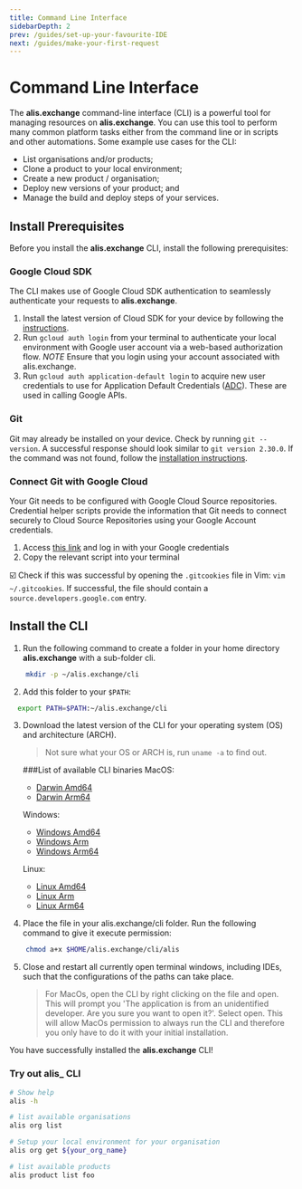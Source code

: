 ```yaml
---
title: Command Line Interface
sidebarDepth: 2
prev: /guides/set-up-your-favourite-IDE
next: /guides/make-your-first-request
---
```


# Command Line Interface

The **alis.exchange** command-line interface (CLI) is a powerful tool for managing resources on **alis.exchange**.  You can use this tool to perform many common platform tasks either from the command line or in scripts and other automations. Some example use cases for the CLI:

- List organisations and/or products;
- Clone a product to your local environment;
- Create a new product / organisation;
- Deploy new versions of your product; and
- Manage the build and deploy steps of your services.

## Install Prerequisites

Before you install the **alis.exchange** CLI, install the following prerequisites:

### Google Cloud SDK

The CLI makes use of Google Cloud SDK authentication to seamlessly authenticate your requests to **alis.exchange**.  

1. Install the latest version of Cloud SDK for your device by following the [instructions](https://cloud.google.com/sdk/docs/install).
2. Run `gcloud auth login` from your terminal to authenticate your local environment with Google user account via a web-based authorization flow.
    *NOTE* Ensure that you login using your account associated with alis.exchange.
3. Run `gcloud auth application-default login` to acquire new user credentials to use for Application Default Credentials ([ADC](https://developers.google.com/identity/protocols/application-default-credentials)). These are used in calling Google APIs.

           
### Git

Git may already be installed on your device. Check by running `git --version`. A successful response should look similar to `git version 2.30.0`. If the command was not found, follow the [installation instructions](https://www.atlassian.com/git/tutorials/install-git).

### Connect Git with Google Cloud

Your Git needs to be configured with Google Cloud Source repositories. Credential helper scripts provide the information that Git needs to connect securely to Cloud Source Repositories using your Google Account credentials.

1. Access [this link](https://source.developers.google.com/auth/start?scopes=https://www.googleapis.com/auth/cloud-platform&state=) and log in with your Google credentials
2. Copy the relevant script into your terminal

☑️ Check if this was successful by opening the `.gitcookies` file in Vim: `vim ~/.gitcookies`. If successful, the file should contain a `source.developers.google.com` entry.

## Install the CLI

1. Run the following command to create a folder in your home directory **alis.exchange** with a sub-folder cli.

```bash
    mkdir -p ~/alis.exchange/cli
```

2. Add this folder to your `$PATH`:

```bash
  export PATH=$PATH:~/alis.exchange/cli
```

3. Download the latest version of the CLI for your operating system (OS) and architecture (ARCH). 
    
    > Not sure what your OS or ARCH is, run `uname -a` to find out.
    
    ###List of available CLI binaries
   MacOS:
    - [Darwin Amd64](https://files.cli.alis.services/darwin/amd64/latest/alis)
    - [Darwin Arm64](https://files.cli.alis.services/darwin/arm64/latest/alis)
    
   Windows:
    - [Windows Amd64](https://files.cli.alis.services/windows/amd64/latest/alis)
    - [Windows Arm](https://files.cli.alis.services/windows/arm/latest/alis)
    - [Windows Arm64](https://files.cli.alis.services/windows/arm64/latest/alis)

    Linux:
    - [Linux Amd64](https://files.cli.alis.services/linux/arm64/latest/alis)
    - [Linux Arm](https://files.cli.alis.services/linux/arm64/latest/alis)
    - [Linux Arm64](https://files.cli.alis.services/linux/arm64/latest/alis)
   

4. Place the file in your alis.exchange/cli folder. Run the following command to give it execute permission:

```bash
    chmod a+x $HOME/alis.exchange/cli/alis
```

5. Close and restart all currently open terminal windows, including IDEs, such that the configurations of the paths can take place.

   > For MacOs, open the CLI by right clicking on the file and open. This will prompt you 'The application is from an unidentified developer. Are you sure you want to open it?'. Select open. This will allow MacOs permission to always run the CLI and therefore you only have to do it with your initial installation.

You have successfully installed the **alis.exchange** CLI!

### Try out alis_ CLI

```bash
# Show help 
alis -h

# list available organisations
alis org list

# Setup your local environment for your organisation
alis org get ${your_org_name}

# list available products
alis product list foo
```
